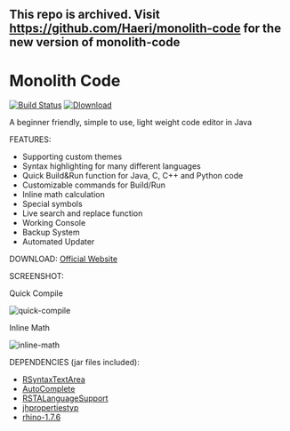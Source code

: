 ## This repo is archived. Visit https://github.com/Haeri/monolith-code for the new version of monolith-code



Monolith Code 
==================

[![Build Status](https://travis-ci.org/Haeri/Monolith-Code.svg?branch=master)](https://travis-ci.org/Haeri/Monolith-Code)
[![Dlownload](https://img.shields.io/badge/download-latest-brightgreen.svg)](http://monolith-code.net.tiberius.sui-inter.net/release/latest)


A beginner friendly, simple to use, light weight code editor in Java

FEATURES:
- Supporting custom themes
- Syntax highlighting for many different languages
- Quick Build&Run function for Java, C, C++ and Python code
- Customizable commands for Build/Run
- Inline math calculation
- Special symbols
- Live search and replace function
- Working Console
- Backup System
- Automated Updater
 
 
DOWNLOAD: 
[Official Website](http://monolith-code.net.tiberius.sui-inter.net/)
 
 
SCREENSHOT: 
 
Quick Compile 
 
![quick-compile](http://monolith-code.net.tiberius.sui-inter.net/Upload/compile.gif)
 
Inline Math 
 
![inline-math](http://monolith-code.net.tiberius.sui-inter.net/Upload/math.gif)
 
 
DEPENDENCIES (jar files included):
- [RSyntaxTextArea](https://github.com/Haeri/RSyntaxTextArea)
- [AutoComplete](https://github.com/bobbylight/AutoComplete)
- [RSTALanguageSupport](https://github.com/bobbylight/RSTALanguageSupport)
- [jhpropertiestyp](https://sourceforge.net/projects/jhpropertiestyp)
- [rhino-1.7.6](https://mvnrepository.com/artifact/org.mozilla/rhino/1.7.6)
